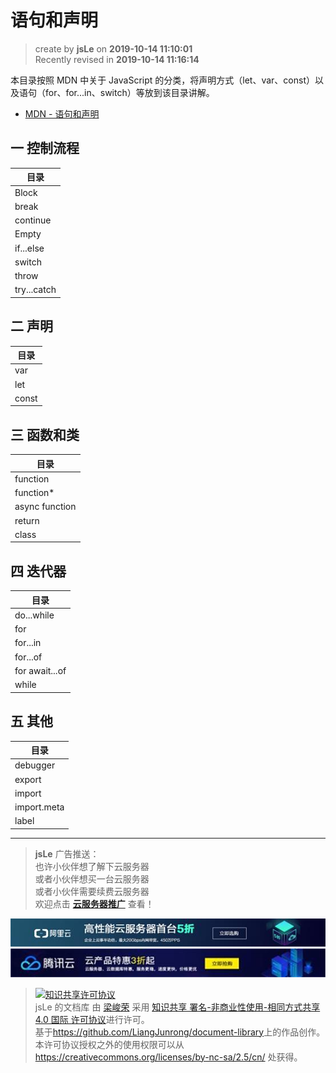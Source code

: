 语句和声明
===

> create by **jsLe** on **2019-10-14 11:10:01**  
> Recently revised in **2019-10-14 11:16:14**

本目录按照 MDN 中关于 JavaScript 的分类，将声明方式（let、var、const）以及语句（for、for...in、switch）等放到该目录讲解。

* [MDN - 语句和声明](https://developer.mozilla.org/zh-CN/docs/Web/JavaScript/Reference/Statements)

## 一 控制流程

| 目录 |
| --- |
| Block |
| break |
| continue |
| Empty |
| if...else |
| switch |
| throw |
| try...catch |

## 二 声明

| 目录 |
| --- |
| var |
| let |
| const |

## 三 函数和类

| 目录 |
| --- |
| function |
| function* |
| async function |
| return |
| class |

## 四 迭代器

| 目录 |
| --- |
| do...while |
| for |
| for...in |
| for...of |
| for await...of |
| while |

## 五 其他

| 目录 |
| --- |
| debugger |
| export |
| import |
| import.meta |
| label |

---

> **jsLe** 广告推送：  
> 也许小伙伴想了解下云服务器  
> 或者小伙伴想买一台云服务器  
> 或者小伙伴需要续费云服务器  
> 欢迎点击 **[云服务器推广](https://github.com/LiangJunrong/document-library/blob/master/other-library/Monologue/%E7%A8%B3%E9%A3%9F%E8%89%B0%E9%9A%BE.md)** 查看！

[![图](../../../public-repertory/img/z-small-seek-ali-3.jpg)](https://promotion.aliyun.com/ntms/act/qwbk.html?userCode=w7hismrh)
[![图](../../../public-repertory/img/z-small-seek-tencent-2.jpg)](https://cloud.tencent.com/redirect.php?redirect=1014&cps_key=49f647c99fce1a9f0b4e1eeb1be484c9&from=console)

> <a rel="license" href="http://creativecommons.org/licenses/by-nc-sa/4.0/"><img alt="知识共享许可协议" style="border-width:0" src="https://i.creativecommons.org/l/by-nc-sa/4.0/88x31.png" /></a><br /><span xmlns:dct="http://purl.org/dc/terms/" property="dct:title">jsLe 的文档库</span> 由 <a xmlns:cc="http://creativecommons.org/ns#" href="https://github.com/LiangJunrong/document-library" property="cc:attributionName" rel="cc:attributionURL">梁峻荣</a> 采用 <a rel="license" href="http://creativecommons.org/licenses/by-nc-sa/4.0/">知识共享 署名-非商业性使用-相同方式共享 4.0 国际 许可协议</a>进行许可。<br />基于<a xmlns:dct="http://purl.org/dc/terms/" href="https://github.com/LiangJunrong/document-library" rel="dct:source">https://github.com/LiangJunrong/document-library</a>上的作品创作。<br />本许可协议授权之外的使用权限可以从 <a xmlns:cc="http://creativecommons.org/ns#" href="https://creativecommons.org/licenses/by-nc-sa/2.5/cn/" rel="cc:morePermissions">https://creativecommons.org/licenses/by-nc-sa/2.5/cn/</a> 处获得。